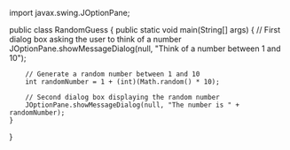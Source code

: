 import javax.swing.JOptionPane;

public class RandomGuess {
    public static void main(String[] args) {
        // First dialog box asking the user to think of a number
        JOptionPane.showMessageDialog(null, "Think of a number between 1 and 10");

        // Generate a random number between 1 and 10
        int randomNumber = 1 + (int)(Math.random() * 10);

        // Second dialog box displaying the random number
        JOptionPane.showMessageDialog(null, "The number is " + randomNumber);
    }
}
